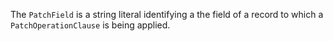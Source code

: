 The `PatchField` is a string literal identifying a the field of a record to which a `PatchOperationClause` is being applied.

